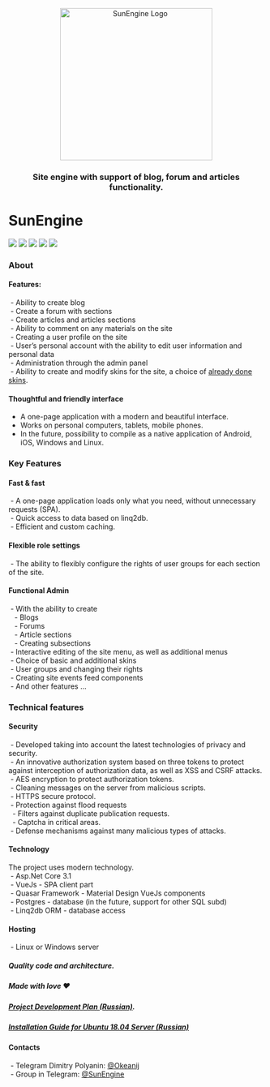 <p align="center">
<img src="https://github.com/Dmitrij-Polyanin/SunEngine/blob/master/SunEngine.svg" width="300" alt="SunEngine Logo" />
</p>

<h3 align="center">Site engine with support of blog, forum and articles functionality.</h3>

# SunEngine

<img src="https://img.shields.io/static/v1?label=Version&message=v2.0.0-rc.10&color=green">
<a href="https://sunengine.site"><img src="https://img.shields.io/static/v1?label=Site%20(Ru)&message=sunengine.site&color=yellow"></a>
<a href="https://demo.sunengine.site"><img src="https://img.shields.io/static/v1?label=Demo&message=demo.sunengine.site&color=yellow"></a>
<a href="https://t.me/SunEngine"><img src="https://img.shields.io/static/v1?label=Telegram&message=@SunEngine&color=success"></a>
<a href="README.RU.md"><img src="https://img.shields.io/static/v1?label=Readme&message=Russian&color=informational"></a>


### About
#### Features:
 - Ability to create blog  
 - Create a forum with sections  
 - Create articles and articles sections  
 - Ability to comment on any materials on the site  
 - Creating a user profile on the site  
 - User’s personal account with the ability to edit user information and personal data  
 - Administration through the admin panel  
 - Ability to create and modify skins for the site, a choice of [already done skins](https://github.com/sunengine/SunEngine.Skins).  

#### Thoughtful and friendly interface
 - A one-page application with a modern and beautiful interface.  
 - Works on personal computers, tablets, mobile phones.  
 - In the future, possibility to compile as a native application of Android, iOS, Windows and Linux.  

### Key Features
#### Fast & fast
 - A one-page application loads only what you need, without unnecessary requests (SPA).  
 - Quick access to data based on linq2db.  
 - Efficient and custom caching.  

#### Flexible role settings
 - The ability to flexibly configure the rights of user groups for each section of the site.  

#### Functional Admin
 - With the ability to create  
   - Blogs  
   - Forums  
   - Article sections  
   - Creating subsections  
 - Interactive editing of the site menu, as well as additional menus  
 - Choice of basic and additional skins  
 - User groups and changing their rights  
 - Creating site events feed components  
 - And other features ...  

### Technical features
#### Security
 - Developed taking into account the latest technologies of privacy and security.  
 - An innovative authorization system based on three tokens to protect against interception of authorization data, as well as XSS and CSRF attacks.  
 - AES encryption to protect authorization tokens.  
 - Cleaning messages on the server from malicious scripts.  
 - HTTPS secure protocol.  
 - Protection against flood requests  
  - Filters against duplicate publication requests.  
  - Captcha in critical areas.  
 - Defense mechanisms against many malicious types of attacks.  

#### Technology
The project uses modern technology.  
 - Asp.Net Core 3.1  
 - VueJs - SPA client part  
 - Quasar Framework - Material Design VueJs components  
 - Postgres - database (in the future, support for other SQL subd)  
 - Linq2db ORM - database access  

#### Hosting
 - Linux or Windows server  

##### Quality code and architecture.

##### Made with love ❤

##### [Project Development Plan (Russian)](https://sunengine.site/texts/roadmap).

##### [Installation Guide for Ubuntu 18.04 Server (Russian)](https://sunengine.site/install/14)

#### Contacts
 - Telegram Dimitry Polyanin: [@Okeanij](https://t.me/Okeanij)  
 - Group in Telegram: [@SunEngine](https://t.me/SunEngine)  
